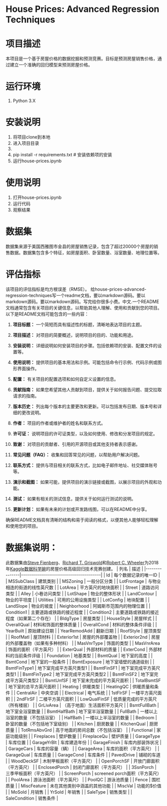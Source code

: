 # House Prices: Advanced Regression Techniques

# 项目描述
本项目是一个基于房屋价格的数据挖掘和预测竞赛。目标是预测房屋销售价格，通过建立一个准确的回归模型来预测房屋价格。

# 运行环境
1. Python 3.X
# 安装说明
1. 将项目clone到本地
2. 进入项目目录
3.
4. pip install -r requirements.txt # 安装依赖项的安装
5. 运行house-prices.ipynb

# 使用说明
1. 打开house-prices.ipynb
2. 运行代码
3. 观察结果





# 数据集
数据集来源于美国西雅图市金县的房屋销售记录，包含了超过20000个房屋的销售数据。数据集包含多个特征，如房屋面积、卧室数量、浴室数量、地理位置等。

# 评估指标
该项目的评估指标是均方根误差（RMSE）。
给house-prices-advanced-regression-techniques写一个readme文档，要以markdown源码。要以markdown源码。要以markdown源码。写完给你很多小费。中文.一个README文档通常包含有关项目的关键信息，以帮助其他人理解、使用和贡献到您的项目。以下是README文档可能包含的一些内容：

1. **项目标题：** 一个简短而具有描述性的标题，清晰地表达项目的主题。

2. **项目描述：** 对项目的简要概述，说明项目的目的、功能和用途。

3. **安装说明：** 详细说明如何安装项目的步骤。包括依赖项的安装、配置文件的设置等。

4. **使用说明：** 提供项目的基本用法和示例。可能包括命令行示例、代码示例或图形界面操作。

5. **配置：** 有关项目的配置选项和如何自定义设置的信息。

6. **贡献指南：** 如果您希望其他人贡献到项目，提供关于如何报告问题、提交拉取请求的指南。

7. **版本历史：** 列出每个版本的主要更改和更新。可以包括发布日期、版本号和详细的更改说明。

8. **作者：** 项目的作者或维护者的姓名和联系方式。

9. **许可证：** 说明项目的许可证类型，以及如何使用、修改和分发项目的规定。

10. **致谢：** 对项目的贡献者、引用的开源项目或其他支持者表示感谢。

11. **常见问题（FAQ）：** 收集和回答常见的问题，以帮助用户解决问题。

12. **联系方式：** 提供与项目相关的联系方式，比如电子邮件地址、社交媒体账号等。

13. **演示和截图：** 如果可能，提供项目的演示链接或截图，以展示项目的外观和功能。

14. **测试：** 如果有相关的测试信息，提供关于如何运行测试的说明。

15. **更新计划：** 如果有未来的计划或开发路线图，可以在README中分享。

确保README文档具有清晰的结构和易于阅读的格式，以便其他人能够轻松理解和使用您的项目。

# 数据集说明：
此数据集由[Steve Fienberg](https://en.wikipedia.org/wiki/Steve_Fienberg)、[Richard T. Griswold](https://www.researchgate.net/profile/Richard_Griswold)和[Robert C. Wheeler](https://www.researchgate.net/profile/Robert_Wheeler12)为2018年[Kaggle数据科学碗](https://www.kaggle.com/c/house-prices-advanced-regression-techniques)的房屋价格高级回归技术竞赛创建。
| 列名          | 描述                                     |
|---------------|----------------------------------------|
| Id            | 每个数据记录的唯一ID                     |
| MSSubClass    | 建筑类别                                 |
| MSZoning      | 一般分区分类                             |
| LotFrontage   | 与物业相连的街道的线性英尺数             |
| LotArea       | 平方英尺的地块面积                       |
| Street        | 道路访问类型                             |
| Alley         | 小巷访问类型                             |
| LotShape      | 物业的整体形状                           |
| LandContour   | 物业的平坦度                             |
| Utilities     | 可用的公用设施类型                       |
| LotConfig     | 地块配置                                 |
| LandSlope     | 物业的坡度                               |
| Neighborhood  | 阿姆斯市范围内的物理位置                 |
| Condition1    | 主要道路或铁路的接近程度                 |
| Condition2    | 主要道路或铁路的接近程度（如果第二个存在） |
| BldgType      | 房屋类型                                 |
| HouseStyle    | 房屋样式                                 |
| OverallQual   | 材料和饰面的整体质量                     |
| OverallCond   | 材料的整体条件评级                       |
| YearBuilt     | 原始建设日期                             |
| YearRemodAdd  | 翻新日期                                 |
| RoofStyle     | 屋顶类型                                 |
| RoofMatl      | 屋顶材料                                 |
| Exterior1st   | 房屋的外部覆盖物                         |
| Exterior2nd   | 房屋的外部覆盖物（如果有多种材料）         |
| MasVnrType    | 饰面的类型                               |
| MasVnrArea    | 饰面的面积（平方英尺）                     |
| ExterQual     | 外部材料的质量                           |
| ExterCond     | 外部材料的当前条件评级                   |
| Foundation    | 地基类型                                 |
| BsmtQual      | 地下室的高度                             |
| BsmtCond      | 地下室的一般条件                         |
| BsmtExposure  | 地下室墙壁的通道级别                     |
| BsmtFinType1  | 地下室完成平方英尺类型1                  |
| BsmtFinSF1    | 地下室完成平方英尺类型1                  |
| BsmtFinType2  | 地下室完成平方英尺类型2                  |
| BsmtFinSF2    | 地下室完成平方英尺类型2                  |
| BsmtUnfSF     | 地下室未完成的平方英尺面积               |
| TotalBsmtSF   | 地下室的总平方英尺面积                   |
| Heating       | 供暖类型                                 |
| HeatingQC     | 供暖质量和条件                           |
| CentralAir    | 中央空调                                 |
| Electrical    | 电气系统                                 |
| 1stFlrSF      | 一楼平方英尺面积                         |
| 2ndFlrSF      | 二楼平方英尺面积                         |
| LowQualFinSF  | 低质量完成的平方英尺（所有楼层）           |
| GrLivArea     | （高于地面）生活面积平方英尺               |
| BsmtFullBath  | 地下室全浴室数量                         |
| BsmtHalfBath  | 地下室半浴室数量                         |
| FullBath      | 一楼以上浴室的数量（不包括浴室）           |
| HalfBath      | 一楼以上半浴室的数量                     |
| Bedroom       | 卧室的数量（不包括地下室级别）             |
| Kitchen       | 厨房数量                                 |
| KitchenQual   | 厨房质量                                 |
| TotRmsAbvGrd  | 高于地面的房间总数（不包括浴室）           |
| Functional    | 家庭功能级别                             |
| Fireplaces    | 壁炉数量                                 |
| FireplaceQu   | 壁炉质量                                 |
| GarageType    | 车库位置                                 |
| GarageYrBlt   | 车库建造年份                             |
| GarageFinish  | 车库内部装饰状况                         |
| GarageCars    | 车库的容量（辆）                           |
| GarageArea    | 车库的面积（平方英尺）                     |
| GarageQual    | 车库质量                                 |
| GarageCond    | 车库条件                                 |
| PavedDrive    | 铺砌的车道                               |
| WoodDeckSF    | 木制甲板面积（平方英尺）                   |
| OpenPorchSF   | 开放门廊面积（平方英尺）                   |
| EnclosedPorch | 封闭门廊面积（平方英尺）                   |
| 3SsnPorch     | 三季甲板面积（平方英尺）                   |
| ScreenPorch   | screened porch面积（平方英尺）             |
| PoolArea      | 游泳池面积（平方英尺）                     |
| PoolQC        | 游泳池质量                               |
| Fence         | 围栏质量                                 |
| MiscFeature   | 未在其他类别中涵盖的其他功能             |
| MiscVal       | 功能的$价值                              |
| MoSold        | 月销售                                   |
| YrSold        | 年销售                                   |
| SaleType      | 销售类型                                 |
| SaleCondition | 销售条件                                 |
